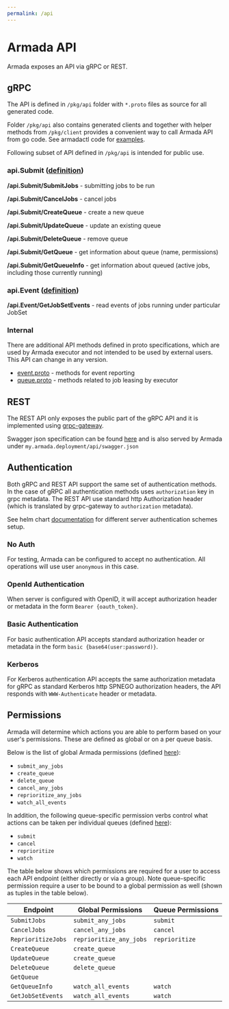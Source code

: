 ```yaml
---
permalink: /api
---
```


# Armada API

Armada exposes an API via gRPC or REST.

## gRPC
The API is defined in `/pkg/api` folder with `*.proto` files as source for all generated code. 

Folder `/pkg/api` also contains generated clients and together with helper methods from `/pkg/client` provides a convenient way to call Armada API from go code. See armadactl code for
[examples](https://github.com/armadaproject/armada/blob/master/cmd/armadactl/cmd/submit.go).

Following subset of API defined in `/pkg/api` is intended for public use.

### api.Submit ([definition](https://github.com/armadaproject/armada/blob/master/pkg/api/submit.proto))
 
__/api.Submit/SubmitJobs__ - submitting jobs to be run

__/api.Submit/CancelJobs__ - cancel jobs

__/api.Submit/CreateQueue__ - create a new queue

__/api.Submit/UpdateQueue__ - update an existing queue

__/api.Submit/DeleteQueue__ - remove queue

__/api.Submit/GetQueue__ - get information about queue (name, permissions)

__/api.Submit/GetQueueInfo__ - get information about queued (active jobs, including those currently running)

### api.Event  ([definition](https://github.com/armadaproject/armada/blob/master/pkg/api/submit.proto))

__/api.Event/GetJobSetEvents__ - read events of jobs running under particular JobSet


### Internal
There are additional API methods defined in proto specifications, which are used by Armada executor and not intended to be used by external users. This API can change in any version.

- [event.proto](https://github.com/armadaproject/armada/blob/master/pkg/api/event.proto) - methods for event reporting
- [queue.proto](https://github.com/armadaproject/armada/blob/master/pkg/api/queue.proto) - methods related to job leasing by executor

## REST
The REST API only exposes the public part of the gRPC API and it is implemented using [grpc-gateway](https://github.com/grpc-ecosystem/grpc-gateway).

Swagger json specification can be found [here](https://github.com/armadaproject/armada/blob/master/pkg/api/api.swagger.json) and is also served by Armada under `my.armada.deployment/api/swagger.json`

## Authentication

Both gRPC and REST API support the same set of authentication methods. In the case of gRPC all authentication methods uses `authorization` key in grpc metadata. The REST API use standard http Authorization header (which is translated by grpc-gateway to `authorization` metadata).

See helm chart [documentation](../helm.md#Authentication) for different server authentication schemes setup.

### No Auth
For testing, Armada can be configured to accept no authentication. All operations will use user `anonymous` in this case.

### OpenId Authentication
When server is configured with OpenID, it will accept authorization header or metadata in the form `Bearer {oauth_token}`.

### Basic Authentication
For basic authentication API accepts standard authorization header or metadata in the form `basic {base64(user:password)}`.

### Kerberos
For Kerberos authentication API accepts the same authorization metadata for gRPC as standard Kerberos http SPNEGO authorization headers, the API responds with `WWW-Authenticate` header or metadata.


## Permissions

Armada will determine which actions you are able to perform based on your user's permissions.
These are defined as global or on a per queue basis.

Below is the list of global Armada permissions (defined [here](https://github.com/armadaproject/armada/blob/master/internal/armada/permissions/permissions.go)):
* `submit_any_jobs`
* `create_queue`
* `delete_queue`
* `cancel_any_jobs`
* `reprioritize_any_jobs`
* `watch_all_events`

In addition, the following queue-specific permission verbs control what actions can be taken per individual queues (defined [here](https://github.com/armadaproject/armada/blob/master/pkg/client/queue/permission_verb.go)):
* `submit`
* `cancel`
* `reprioritize`
* `watch`

The table below shows which permissions are required for a user to access each API endpoint (either directly or via a group).
Note queue-specific permission require a user to be bound to a global permission as well (shown as tuples in the table below).

| Endpoint           | Global Permissions      | Queue Permissions |
|--------------------|-------------------------|-------------------|
| `SubmitJobs`       | `submit_any_jobs`       | `submit`          |
| `CancelJobs`       | `cancel_any_jobs`       | `cancel`          |
| `ReprioritizeJobs` | `reprioritize_any_jobs` | `reprioritize`    |
| `CreateQueue`      | `create_queue`          |                   |
| `UpdateQueue`      | `create_queue`          |                   |
| `DeleteQueue`      | `delete_queue`          |                   |
| `GetQueue`         |                         |                   |
| `GetQueueInfo`     | `watch_all_events`      | `watch`           |
| `GetJobSetEvents`  | `watch_all_events`      | `watch`           |
